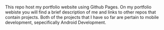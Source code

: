 This repo host my portfolio website using Github Pages. On my portfolio webiste you will find a brief description of me and links to other repos that contain projects. Both of the projects that I have so far are pertain
to mobile development, sepecifically Android Development.
